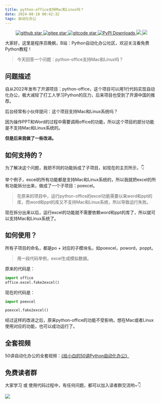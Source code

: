 ```yaml
---
title: python-office支持Mac和Linux吗？
date: 2024-08-18 00:42:32
tags: 自动化办公
---
```



<p align="center" name="'github">
    <a target="_blank" href='https://github.com/CoderWanFeng/python-office'>
    <img src="https://img.shields.io/github/stars/CoderWanFeng/python-office.svg?style=social" alt="github star"/>
    </a>
    	<a target="_blank" href='https://gitee.com/CoderWanFeng//python-office/'>
		<img src='https://gitee.com/CoderWanFeng//python-office/badge/star.svg?theme=dark' alt='gitee star'/>
	</a>
    <a target="_blank" href='https://gitcode.com/CoderWanFeng1/python-office'>
		<img src='https://gitcode.com/CoderWanFeng1/python-office/star/badge.svg?theme=dark' alt='gitcode star'/>
	</a>	
	<a target="_blank" href='https://gitcode.com/CoderWanFeng1/python-office'>
<img src="https://static.pepy.tech/badge/python-office" alt="PyPI Downloads">
</a>
  	<a href="https://mp.weixin.qq.com/s/yaSmFKO3RrBpyanW3nvRAQ">
	<img src="https://img.shields.io/badge/QQ-163434413-orange"/>
  </a>
    	<a href="http://www.python4office.cn/wechat-group/">
	<img src="https://img.shields.io/badge/%E5%BE%AE%E4%BF%A1-%E4%BA%A4%E6%B5%81%E7%BE%A4-brightgreen"/>
  </a>

</p>

大家好，这里是程序员晚枫，B站：Python自动化办公社区，欢迎关注看免费Python教程！

> 今天回答一个问题：python-office支持Mac和Linux吗？


## 问题描述

自从2022年发布了开源项目：python-office，这个项目可以用1行代码实现自动化办公，极大减轻了打工人学习Python的压力，后来项目也受到了开源中国的推荐。

后台经常有小伙伴提问：这个项目支持Mac和Linux系统吗？

因为操作PPT和Word的过程中需要调用office的功能，所以这个项目的部分功能是不支持Mac和Linux系统的。

**但是后来我做了一些改进。**

## 如何支持的？

为了解决这个问题，我把不同的功能拆成了子项目，如现在的主页所示，👇

举个例子，excel的所有功能都是支持Mac和Linux系统的，所以我就把excel的所有功能拆分出来，做成了一个子项目：poexcel。

> 在原来的项目中，运行python-office的excel功能需要以来word和ppt的库，而word和ppt的库又不支持Mac和Linux系统，所以导致运行失败。

现在拆分出来以后，运行excel的功能就不需要依赖word和ppt的库了，所以就可以支持Mac和Linux系统了。


## 如何使用？

所有子项目的命名，都是po + 对应的子模块名，如poexcel，poword，poppt。

> 用一段代码举例，excel生成模拟数据。

原来的代码是：
    
```python
import office
office.excel.fake2excel()
```

现在的代码是：
```python
import poexcel

poexcel.fake2excel()
```

经过这样的改进之后，原来python-office的功能不受影响，想在Mac或者Linux使用对应的功能，也可以成功运行了。

## 全套视频

50讲自动化办公的全套视频：[《给小白的50讲Python自动化办公》](https://www.python-office.com/course/50-python-office.html)

## 免费读者群


大家学习 或 使用代码过程中，有任何问题，都可以加入读者群交流哟~👇


![](https://python-office-1300615378.cos.ap-chongqing.myqcloud.com/group/0816.jpg)